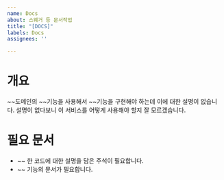 ```yaml
---
name: Docs
about: 스웨거 등 문서작업
title: "[DOCS]"
labels: Docs
assignees: ''

---
```


# 개요

~~도메인의 ~~기능을 사용해서 ~~기능을 구현해야 하는데 이에 대한 설명이 없습니다.
설명이 없다보니 이 서비스를 어떻게 사용해야 할지 잘 모르겠습니다.

# 필요 문서

- ~~ 한 코드에 대한 설명을 담은 주석이 필요합니다.
- ~~ 기능의 문서가 필요합니다.
